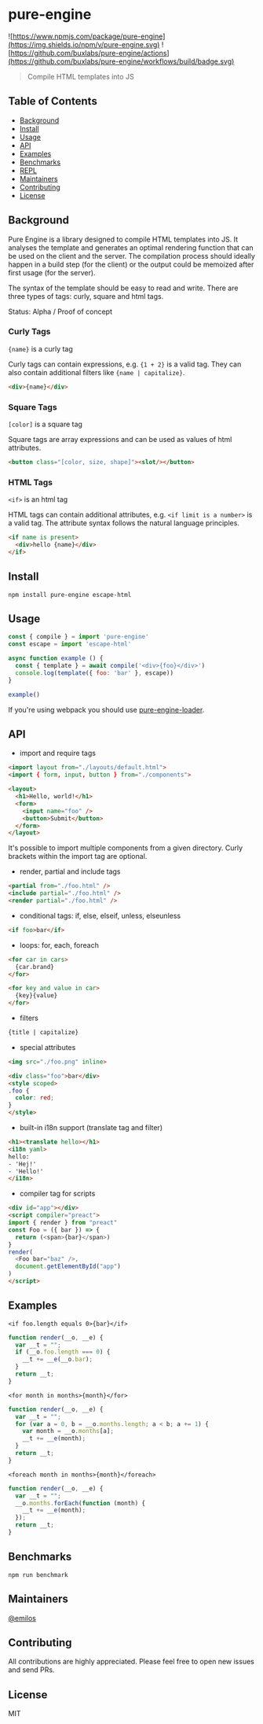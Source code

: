 # pure-engine

![https://www.npmjs.com/package/pure-engine](https://img.shields.io/npm/v/pure-engine.svg)
![https://github.com/buxlabs/pure-engine/actions](https://github.com/buxlabs/pure-engine/workflows/build/badge.svg)

> Compile HTML templates into JS

## Table of Contents

- [Background](#background)
- [Install](#install)
- [Usage](#usage)
- [API](#api)
- [Examples](#examples)
- [Benchmarks](#benchmarks)
- [REPL](https://buxlabs.pl/en/tools/js/pure-engine)
- [Maintainers](#maintainers)
- [Contributing](#contributing)
- [License](#license)

## Background

Pure Engine is a library designed to compile HTML templates into JS. It analyses the template and generates an optimal rendering function that can be used on the client and the server. The compilation process should ideally happen in a build step (for the client) or the output could be memoized after first usage (for the server).

The syntax of the template should be easy to read and write. There are three types of tags: curly, square and html tags.

Status: Alpha / Proof of concept

### Curly Tags

`{name}` is a curly tag

Curly tags can contain expressions, e.g. `{1 + 2}` is a valid tag.
They can also contain additional filters like `{name | capitalize}`.

```html
<div>{name}</div>
```

### Square Tags

`[color]` is a square tag

Square tags are array expressions and can be used as values of html attributes.

```html
<button class="[color, size, shape]"><slot/></button>
```

### HTML Tags

`<if>` is an html tag

HTML tags can contain additional attributes, e.g. `<if limit is a number>` is a valid tag. The attribute syntax follows the natural language principles.

```html
<if name is present>
  <div>hello {name}</div>
</if>
```

## Install

`npm install pure-engine escape-html`

## Usage

```js
const { compile } = import 'pure-engine'
const escape = import 'escape-html'

async function example () {
  const { template } = await compile('<div>{foo}</div>')
  console.log(template({ foo: 'bar' }, escape))
}

example()
```

If you're using webpack you should use [pure-engine-loader](https://github.com/buxlabs/pure-engine-loader).

## API

* import and require tags

```html
<import layout from="./layouts/default.html">
<import { form, input, button } from="./components">

<layout>
  <h1>Hello, world!</h1>
  <form>
    <input name="foo" />
    <button>Submit</button>
  </form>
</layout>
```

It's possible to import multiple components from a given directory. Curly brackets within the import tag are optional.

* render, partial and include tags

```html
<partial from="./foo.html" />
<include partial="./foo.html" />
<render partial="./foo.html" />
```

* conditional tags: if, else, elseif, unless, elseunless

```html
<if foo>bar</if>
```

* loops: for, each, foreach

```html
<for car in cars>
  {car.brand}
</for>

<for key and value in car>
  {key}{value}
</for>
```

* filters

```html
{title | capitalize}
```

* special attributes

```html
<img src="./foo.png" inline>
```

```html
<div class="foo">bar</div>
<style scoped>
.foo {
  color: red;
}
</style>
```

* built-in i18n support (translate tag and filter)

```html
<h1><translate hello></h1>
<i18n yaml>
hello:
- 'Hej!'
- 'Hello!'
</i18n>
```

* compiler tag for scripts

```html
<div id="app"></div>
<script compiler="preact">
import { render } from "preact"
const Foo = ({ bar }) => {
  return (<span>{bar}</span>)
}
render(
  <Foo bar="baz" />,
  document.getElementById("app")
)
</script>
```

## Examples

```
<if foo.length equals 0>{bar}</if>
```

```js
function render(__o, __e) {
  var __t = "";
  if (__o.foo.length === 0) {
    __t += __e(__o.bar);
  }
  return __t;
}
```

```
<for month in months>{month}</for>
```

```js
function render(__o, __e) {
  var __t = "";
  for (var a = 0, b = __o.months.length; a < b; a += 1) {
    var month = __o.months[a];
    __t += __e(month);
  }
  return __t;
}
```

```
<foreach month in months>{month}</foreach>
```

```js
function render(__o, __e) {
  var __t = "";
  __o.months.forEach(function (month) {
    __t += __e(month);
  });
  return __t;
}
```

## Benchmarks

`npm run benchmark`

## Maintainers

[@emilos](https://github.com/emilos)

## Contributing

All contributions are highly appreciated. Please feel free to open new issues and send PRs.

## License

MIT
